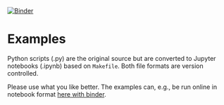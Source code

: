 [![Binder](https://mybinder.org/badge_logo.svg)](https://mybinder.org/v2/gh/JulianKarlBauer/fiber_orientation_tensors_2021/HEAD)
# Examples

Python scripts (.py) are the original source
but are converted to
Jupyter notebooks (.ipynb) based on `Makefile`.
Both file formats are version controlled.

Please use what you like better.
The examples can, e.g., be run online in notebook format [here with binder][url_binder].

[url_binder]: url